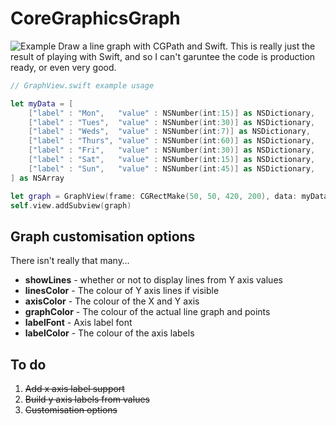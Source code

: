 CoreGraphicsGraph
=================
![Example](http://up.tmdvs.me/image/3M3y0A3w2C1F/d)
Draw a line graph with CGPath and Swift. This is really just the result of playing with Swift, and so I can't garuntee the code is production ready, or even very good.

```swift
// GraphView.swift example usage

let myData = [
    ["label" : "Mon",   "value" : NSNumber(int:15)] as NSDictionary,
    ["label" : "Tues",  "value" : NSNumber(int:30)] as NSDictionary,
    ["label" : "Weds",  "value" : NSNumber(int:7)] as NSDictionary,
    ["label" : "Thurs", "value" : NSNumber(int:60)] as NSDictionary,
    ["label" : "Fri",   "value" : NSNumber(int:30)] as NSDictionary,
    ["label" : "Sat",   "value" : NSNumber(int:15)] as NSDictionary,
    ["label" : "Sun",   "value" : NSNumber(int:45)] as NSDictionary,
] as NSArray

let graph = GraphView(frame: CGRectMake(50, 50, 420, 200), data: myData)
self.view.addSubview(graph)
```

## Graph customisation options
There isn't really that many…

  - **showLines**   - whether or not to display lines from Y axis values
  - **linesColor**  - The colour of Y axis lines if visible
  - **axisColor**   - The colour of the X and Y axis
  - **graphColor**  - The colour of the actual line graph and points
  - **labelFont**   - Axis label font
  - **labelColor**  - The colour of the axis labels


## To do
  1. ~~Add x axis label support~~
  2. ~~Build y axis labels from values~~
  3. ~~Customisation options~~
